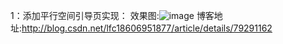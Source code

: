 1：添加平行空间引导页实现：
    效果图:![image](https://github.com/online2/SomeUiEffect/images/lbeguide.gif)
    博客地址:http://blog.csdn.net/lfc18606951877/article/details/79291162